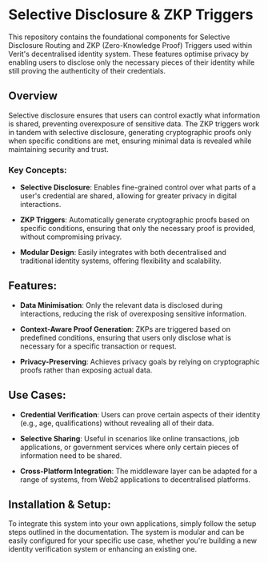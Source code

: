 # Selective Disclosure & ZKP Triggers

This repository contains the foundational components for Selective Disclosure Routing and ZKP (Zero-Knowledge Proof) Triggers used within Verit's decentralised identity system. These features optimise privacy by enabling users to disclose only the necessary pieces of their identity while still proving the authenticity of their credentials.

## Overview

Selective disclosure ensures that users can control exactly what information is shared, preventing overexposure of sensitive data. The ZKP triggers work in tandem with selective disclosure, generating cryptographic proofs only when specific conditions are met, ensuring minimal data is revealed while maintaining security and trust.

### Key Concepts:

- **Selective Disclosure**: Enables fine-grained control over what parts of a user's credential are shared, allowing for greater privacy in digital interactions.

- **ZKP Triggers**: Automatically generate cryptographic proofs based on specific conditions, ensuring that only the necessary proof is provided, without compromising privacy.

- **Modular Design**: Easily integrates with both decentralised and traditional identity systems, offering flexibility and scalability.

## Features:

- **Data Minimisation**: Only the relevant data is disclosed during interactions, reducing the risk of overexposing sensitive information.

- **Context-Aware Proof Generation**: ZKPs are triggered based on predefined conditions, ensuring that users only disclose what is necessary for a specific transaction or request.

- **Privacy-Preserving**: Achieves privacy goals by relying on cryptographic proofs rather than exposing actual data.

## Use Cases:

- **Credential Verification**: Users can prove certain aspects of their identity (e.g., age, qualifications) without revealing all of their data.

- **Selective Sharing**: Useful in scenarios like online transactions, job applications, or government services where only certain pieces of information need to be shared.

- **Cross-Platform Integration**: The middleware layer can be adapted for a range of systems, from Web2 applications to decentralised platforms.

## Installation & Setup:

To integrate this system into your own applications, simply follow the setup steps outlined in the documentation. The system is modular and can be easily configured for your specific use case, whether you're building a new identity verification system or enhancing an existing one.
